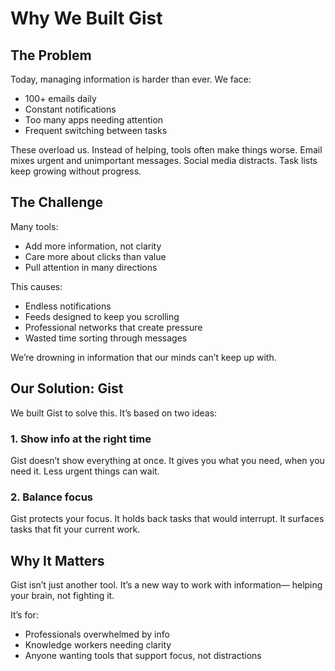 # Why We Built Gist

## The Problem

Today, managing information is harder than ever.
We face:

* 100+ emails daily
* Constant notifications
* Too many apps needing attention
* Frequent switching between tasks

These overload us. Instead of helping, tools often make things worse.
Email mixes urgent and unimportant messages.
Social media distracts.
Task lists keep growing without progress.

## The Challenge

Many tools:

* Add more information, not clarity
* Care more about clicks than value
* Pull attention in many directions

This causes:

* Endless notifications
* Feeds designed to keep you scrolling
* Professional networks that create pressure
* Wasted time sorting through messages

We’re drowning in information that our minds can’t keep up with.

## Our Solution: Gist

We built Gist to solve this.
It’s based on two ideas:

### 1. Show info at the right time

Gist doesn’t show everything at once.
It gives you what you need, when you need it.
Less urgent things can wait.

### 2. Balance focus

Gist protects your focus.
It holds back tasks that would interrupt.
It surfaces tasks that fit your current work.

## Why It Matters

Gist isn’t just another tool.
It’s a new way to work with information—
helping your brain, not fighting it.

It’s for:

* Professionals overwhelmed by info
* Knowledge workers needing clarity
* Anyone wanting tools that support focus, not distractions

